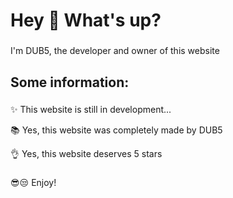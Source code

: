 <h1 align="left">Hey 👋 What's up?</h1>

###

<p align="left">I'm DUB5, the developer and owner of this website </p>

###

<h2 align="left">Some information: </h2>

###

<p align="left">✨ This website is still in development...<br>
  
<p align="left">📚 Yes, this website was completely made by DUB5 <br>
<p align="left">👌 Yes, this website deserves 5 stars <br>

###
###
###
<p align="left">😎😒 Enjoy!

